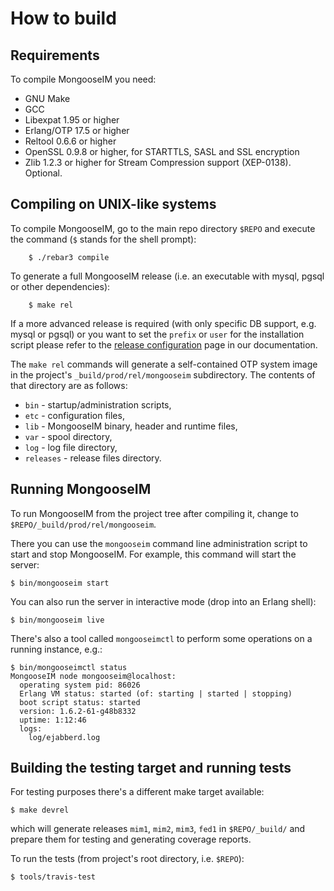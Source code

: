 # How to build

## Requirements

To compile MongooseIM you need:

*   GNU Make
*   GCC
*   Libexpat 1.95 or higher
*   Erlang/OTP 17.5 or higher
*   Reltool 0.6.6 or higher
*   OpenSSL 0.9.8 or higher, for STARTTLS, SASL and SSL encryption
*   Zlib 1.2.3 or higher for Stream Compression support (XEP-0138). Optional.

## Compiling on UNIX-like systems

To compile MongooseIM, go to the main repo directory `$REPO` and execute the command (`$` stands for the shell prompt):


        $ ./rebar3 compile

To generate a full MongooseIM release (i.e. an executable with mysql, pgsql or other dependencies):

        $ make rel

If a more advanced release is required (with only specific DB support, e.g. mysql or pgsql) or you want to set the `prefix` or `user` for the installation script please refer to the [release configuration](release_config.md) page in our documentation.

The `make rel` commands will generate a self-contained OTP system image in the project's `_build/prod/rel/mongooseim` subdirectory.
The contents of that directory are as follows:

*   `bin` - startup/administration scripts,
*   `etc` - configuration files,
*   `lib` - MongooseIM binary, header and runtime files,
*   `var` - spool directory,
*   `log` - log file directory,
*   `releases` - release files directory.

## Running MongooseIM

To run MongooseIM from the project tree after compiling it, change to `$REPO/_build/prod/rel/mongooseim`.

There you can use the `mongooseim` command line administration script to start and stop MongooseIM.
For example, this command will start the server:

    $ bin/mongooseim start

You can also run the server in interactive mode (drop into an Erlang shell):

    $ bin/mongooseim live

There's also a tool called `mongooseimctl` to perform some operations on a running instance, e.g.:

    $ bin/mongooseimctl status
    MongooseIM node mongooseim@localhost:
      operating system pid: 86026
      Erlang VM status: started (of: starting | started | stopping)
      boot script status: started
      version: 1.6.2-61-g48b8332
      uptime: 1:12:46
      logs:
        log/ejabberd.log

## Building the testing target and running tests

For testing purposes there's a different make target available:

    $ make devrel

which will generate releases `mim1`, `mim2`, `mim3`, `fed1` in `$REPO/_build/` and prepare them for testing and generating coverage reports.

To run the tests (from project's root directory, i.e. `$REPO`):

    $ tools/travis-test
